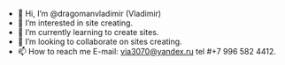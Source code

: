 - 👋 Hi, I’m @dragomanvladimir (Vladimir)
- 👀 I’m interested in site creating.
- 🌱 I’m currently learning to create sites.
- 💞️ I’m looking to collaborate on sites creating.
- 📫 How to reach me E-mail: via3070@yandex.ru tel #+7 996 582 4412. 

<!---
dragomanvladimir/dragomanvladimir is a ✨ special ✨ repository because its `README.md` (this file) appears on your GitHub profile.
You can click the Preview link to take a look at your changes.
--->
